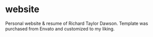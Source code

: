 # website
Personal website &amp; resume of Richard Taylor Dawson. Template was purchased from Envato and customized to my liking.
